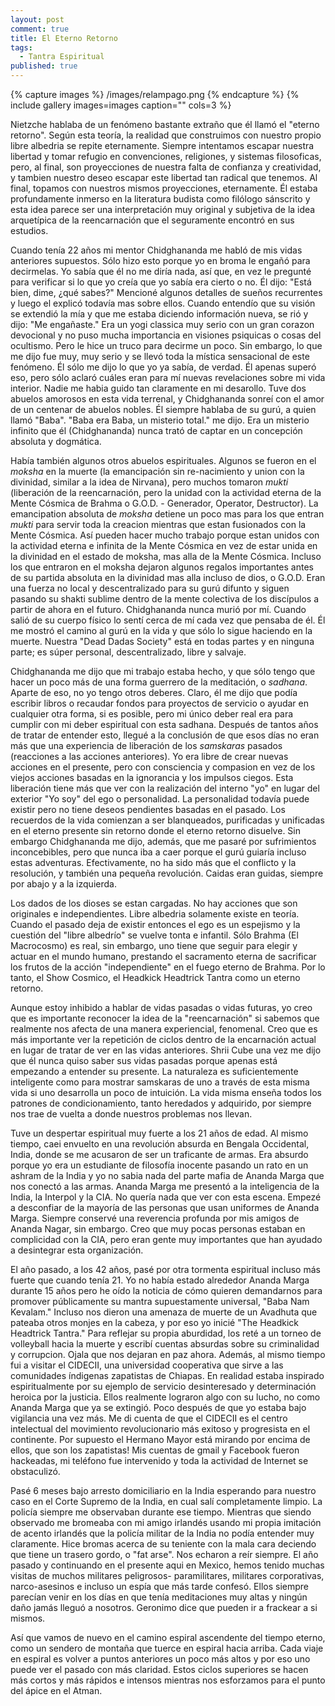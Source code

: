 ```yaml
---
layout: post
comment: true
title: El Eterno Retorno
tags: 
  - Tantra Espiritual
published: true
---
```






{% capture images %}
	/images/relampago.png
{% endcapture %}
{% include gallery images=images caption="" cols=3 %}

Nietzche hablaba de un fenómeno bastante extraño que él llamó el "eterno retorno". Según esta teoría, la realidad que construimos con nuestro propio libre albedria se repite eternamente. Siempre intentamos escapar nuestra libertad y tomar refugio en convenciones, religiones, y sistemas filosoficas, pero, al final, son proyecciones de nuestra falta de confianza y creatividad, y tambien nuestro deseo escapar este libertad tan radical que tenemos.  Al final, topamos con nuestros mismos proyecciones, eternamente.  Él estaba profundamente inmerso en la literatura budista como filólogo sánscrito y esta idea parece ser una interpretación muy original y subjetiva de la idea arquetípica de la reencarnación que el seguramente encontró en sus estudios. 

Cuando tenía 22 años mi mentor Chidghananda me habló de mis vidas anteriores supuestos. Sólo hizo esto porque yo en broma le engañó para decirmelas. Yo sabía que él no me diría nada, así que, en vez le pregunté para verificar si lo que yo creía que yo sabía era cierto o no. Él dijo: "Está bien, dime, ¿qué sabes?"  Mencioné algunos detalles de sueños recurrentes y luego el explicó todavía mas sobre ellos. Cuando entendío que su visión se extendió la mía y que me estaba diciendo información nueva, se rió y dijo: "Me engañaste."  Era un yogi classica muy serio con un gran corazon devocional y no puso mucha importancia en visiones psiquicas o cosas del ocultismo.  Pero le hice un truco para decirme un poco.  Sin embargo, lo que me dijo fue muy, muy serio y se llevó toda la mística sensacional de este fenómeno. Él sólo me dijo lo que yo ya sabía, de verdad. Él apenas superó eso, pero sólo aclaró cuáles eran para mí nuevas revelaciones sobre mi vida interior. Nadie me habia guido tan claramente en mi desarollo.  Tuve dos abuelos amorosos en esta vida terrenal, y Chidghananda sonreí con el amor de un centenar de abuelos nobles. Él siempre hablaba de su gurú, a quien llamó "Baba". "Baba era Baba, un misterio total." me dijo. Era un misterio infinito que él (Chidghananda) nunca trató de captar en un concepción absoluta y dogmática.

Había también algunos otros abuelos espirituales. Algunos se fueron en el _moksha_ en la muerte (la emancipación sin re-nacimiento y union con la divinidad, similar a la idea de Nirvana), pero muchos tomaron _mukti_ (liberación de la reencarnación, pero la unidad con la actividad eterna de la Mente Cósmica de Brahma o G.O.D. - Generador, Operator, Destructor). La emancipation absoluta de _moksha_ detiene un poco mas para los que entran _mukti_ para servir toda la creacion mientras que estan fusionados con la Mente Cósmica.  Así pueden hacer mucho trabajo porque estan unidos con la actividad eterna e infinita de la Mente Cósmica en vez de estar unida en la divinidad en el estado de moksha, mas alla de la Mente Cósmica.  Incluso los que entraron en el moksha dejaron algunos regalos importantes antes de su partida absoluta en la divinidad mas alla incluso de dios, o G.O.D. Eran una fuerza no local y descentralizado para su gurú difunto y siguen pasando su shakti sublime dentro de la mente colectiva de los discípulos a partir de ahora en el futuro. Chidghananda nunca murió por mí. Cuando salió de su cuerpo físico lo sentí cerca de mí cada vez que pensaba de él. Él me mostró el camino al gurú en la vida y que sólo lo sigue haciendo en la muerte.  Nuestra "Dead Dadas Society" está en todas partes y en ninguna parte; es súper personal, descentralizado, libre y salvaje.

Chidghananda me dijo que mi trabajo estaba hecho, y que sólo tengo que hacer un poco más de una forma guerrero de la meditación, o _sadhana_. Aparte de eso, no yo tengo otros deberes. Claro, él me dijo que podía escribir libros o recaudar fondos para proyectos de servicio o ayudar en cualquier otra forma, si es posible, pero mi único deber real era para cumplir con mi deber espiritual con esta sadhana. Después de tantos años de tratar de entender esto, llegué a la conclusión de que esos días no eran más que una experiencia de liberación de los _samskaras_ pasados (reacciones a las acciones anteriores). Yo era libre de crear nuevas acciones en el presente, pero con consciencia y compasion en vez de los viejos acciones basadas en la ignorancia y los impulsos ciegos. Esta liberación tiene más que ver con la realización del interno "yo" en lugar del exterior "Yo soy" del ego o personalidad. La personalidad todavía puede existir pero no tiene deseos pendientes basadas en el pasado. Los recuerdos de la vida comienzan a ser blanqueados, purificadas y unificadas en el eterno presente sin retorno donde el eterno retorno disuelve. Sin embargo Chidghananda me dijo, además, que me pasaré por sufrimientos inconcebibles, pero que nunca iba a caer porque el gurú guiaría incluso estas adventuras. Efectivamente, no ha sido más que el conflicto y la resolución, y también una pequeña revolución. Caidas eran guidas, siempre por abajo y a la izquierda.  

Los dados de los dioses se estan cargadas. No hay acciones que son originales e independientes. Libre albedria solamente existe en teoría. Cuando el pasado deja de existir entonces el ego es un espejismo y la cuestión del "libre albedrío" se vuelve tonta e infantil. Sólo Brahma (El Macrocosmo) es real, sin embargo, uno tiene que seguir para elegir y actuar en el mundo humano, prestando el sacramento eterna de sacrificar los frutos de la acción "independiente" en el fuego eterno de Brahma. Por lo tanto, el Show Cosmico, el Headkick Headtrick Tantra como un eterno retorno.

Aunque estoy inhibido a hablar de vidas pasadas o vidas futuras, yo creo que es importante reconocer la idea de la "reencarnación" si sabemos que realmente nos afecta de una manera experiencial, fenomenal. Creo que es más importante ver la repetición de ciclos dentro de la encarnación actual en lugar de tratar de ver en las vidas anteriores. Shrii Cube una vez me dijo que él nunca quiso saber sus vidas pasadas porque apenas está empezando a entender su presente. La naturaleza es  suficientemente inteligente como para mostrar samskaras de uno a través de esta misma vida si uno desarrolla un poco de intuición. La vida misma enseña todos los patrones de condicionamiento, tanto heredados y adquirido, por siempre nos trae de vuelta a donde nuestros problemas nos llevan.

Tuve un despertar espiritual muy fuerte a los 21 años de edad. Al mismo tiempo, caei envuelto en una revolución absurda en Bengala Occidental, India, donde se me acusaron de ser un traficante de armas. Era absurdo porque yo era un estudiante de filosofía inocente pasando un rato en un ashram de la India y yo no sabia nada del parte mafia de Ananda Marga que nos conectó a las armas. Ananda Marga me presentó a la inteligencia de la India, la Interpol y la CIA. No quería nada que ver con esta escena.  Empezé a desconfiar de la mayoría de las personas que usan uniformes de Ananda Marga. Siempre conservé una reverencia profunda por mis amigos de Ananda Nagar, sin embargo.  Creo que muy pocas personas estaban en complicidad con la CIA, pero eran gente muy importantes que han ayudado a desintegrar esta organización.

El año pasado, a los 42 años, pasé por otra tormenta espiritual incluso más fuerte que cuando tenía 21. Yo no había estado alrededor Ananda Marga durante 15 años pero he oído la noticia de cómo quieren demandarnos para promover públicamente su mantra supuestamente universal, "Baba Nam Kevalam." Incluso nos dieron una amenaza de muerte de un Avadhuta que pateaba otros monjes en la cabeza, y por eso yo inicié "The Headkick Headtrick Tantra." Para reflejar su propia aburdidad, los reté a un torneo de volleyball hacia la muerte y escribí cuentas absurdas sobre su criminalidad y corrupcion.  Ojala que nos dejaran en paz ahora.  Además, al mismo tiempo fui a visitar el CIDECII, una universidad cooperativa que sirve a las comunidades índigenas zapatistas de Chiapas. En realidad estaba inspirado espiritualmente por su ejemplo de servicio desinteresado y determinación heroica por la justicia. Ellos realmente lograron algo con su lucho, no como Ananda Marga que ya se extingió.  Poco después de que yo estaba bajo vigilancia una vez más. Me di cuenta de que el CIDECII es el centro intelectual del movimiento revolucionario más exitoso y progresista en el continente. Por supuesto el Hermano Mayor está mirando por encima de ellos, que son los zapatistas! Mis cuentas de gmail y Facebook fueron hackeadas, mi teléfono fue intervenido y toda la actividad de Internet se obstaculizó.

Pasé 6 meses bajo arresto domiciliario en la India esperando para nuestro caso en el Corte Supremo de la India, en cual salí completamente limpio. La policía siempre me observaban durante ese tiempo. Mientras que siendo observado me bromeaba con mi amigo irlandés usando mi propia  imitación de acento irlandés que la policía militar de la India no podía entender muy claramente.  Hice bromas acerca de su teniente con la mala cara deciendo que tiene un trasero gordo, o "fat arse". Nos echaron a reír siempre. El año pasado y continuando en el presente aqui en Mexico, hemos tenido muchas visitas de muchos militares peligrosos- paramilitares, militares corporativas, narco-asesinos e incluso un espía que más tarde confesó. Ellos siempre parecían venir en los días en que tenía meditaciones muy altas y ningún daño jamás lleguó a nosotros. Geronimo dice que pueden ir a frackear a si mismos.

Así que vamos de nuevo en el camino espiral ascendente del tiempo eterno, como un sendero de montaña que tuerce en espiral hacia arriba. Cada viaje en espiral es volver a puntos anteriores un poco más altos y por eso uno puede ver el pasado con más claridad. Estos ciclos superiores se hacen más cortos y más rápidos e intensos mientras nos esforzamos para el punto del ápice en el Atman.

